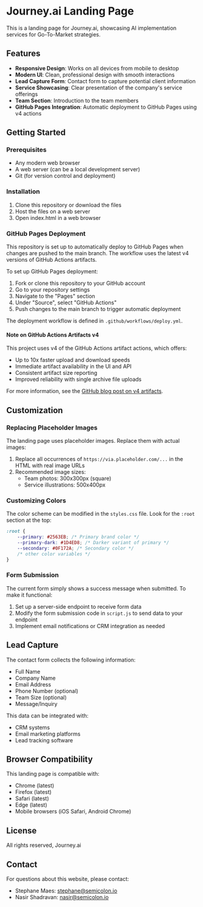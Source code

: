 # Journey.ai Landing Page

This is a landing page for Journey.ai, showcasing AI implementation services for Go-To-Market strategies.

## Features

- **Responsive Design**: Works on all devices from mobile to desktop
- **Modern UI**: Clean, professional design with smooth interactions
- **Lead Capture Form**: Contact form to capture potential client information
- **Service Showcasing**: Clear presentation of the company's service offerings
- **Team Section**: Introduction to the team members
- **GitHub Pages Integration**: Automatic deployment to GitHub Pages using v4 actions

## Getting Started

### Prerequisites

- Any modern web browser
- A web server (can be a local development server)
- Git (for version control and deployment)

### Installation

1. Clone this repository or download the files
2. Host the files on a web server
3. Open index.html in a web browser

### GitHub Pages Deployment

This repository is set up to automatically deploy to GitHub Pages when changes are pushed to the main branch. The workflow uses the latest v4 versions of GitHub Actions artifacts.

To set up GitHub Pages deployment:

1. Fork or clone this repository to your GitHub account
2. Go to your repository settings
3. Navigate to the "Pages" section
4. Under "Source", select "GitHub Actions"
5. Push changes to the main branch to trigger automatic deployment

The deployment workflow is defined in `.github/workflows/deploy.yml`.

#### Note on GitHub Actions Artifacts v4

This project uses v4 of the GitHub Actions artifact actions, which offers:
- Up to 10x faster upload and download speeds
- Immediate artifact availability in the UI and API
- Consistent artifact size reporting
- Improved reliability with single archive file uploads

For more information, see the [GitHub blog post on v4 artifacts](https://github.blog/2024-02-12-get-started-with-v4-of-github-actions-artifacts/).

## Customization

### Replacing Placeholder Images

The landing page uses placeholder images. Replace them with actual images:

1. Replace all occurrences of `https://via.placeholder.com/...` in the HTML with real image URLs
2. Recommended image sizes:
   - Team photos: 300x300px (square)
   - Service illustrations: 500x400px

### Customizing Colors

The color scheme can be modified in the `styles.css` file. Look for the `:root` section at the top:

```css
:root {
    --primary: #2563EB; /* Primary brand color */
    --primary-dark: #1D4ED8; /* Darker variant of primary */
    --secondary: #0F172A; /* Secondary color */
    /* other color variables */
}
```

### Form Submission

The current form simply shows a success message when submitted. To make it functional:

1. Set up a server-side endpoint to receive form data
2. Modify the form submission code in `script.js` to send data to your endpoint
3. Implement email notifications or CRM integration as needed

## Lead Capture

The contact form collects the following information:
- Full Name
- Company Name
- Email Address
- Phone Number (optional)
- Team Size (optional)
- Message/Inquiry

This data can be integrated with:
- CRM systems
- Email marketing platforms
- Lead tracking software

## Browser Compatibility

This landing page is compatible with:
- Chrome (latest)
- Firefox (latest)
- Safari (latest)
- Edge (latest)
- Mobile browsers (iOS Safari, Android Chrome)

## License

All rights reserved, Journey.ai

## Contact

For questions about this website, please contact:
- Stephane Maes: stephane@semicolon.io
- Nasir Shadravan: nasir@semicolon.io 